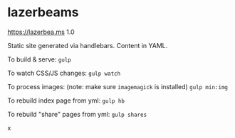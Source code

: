 # lazerbeams
https://lazerbea.ms 1.0

Static site generated via handlebars. Content in YAML.

To build & serve:
`gulp`

To watch CSS/JS changes:
`gulp watch`

To process images:
(note: make sure `imagemagick` is installed)
`gulp min:img`

To rebuild index page from yml:
`gulp hb`

To rebuild "share" pages from yml:
`gulp shares`

x